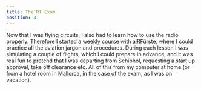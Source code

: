 ```yaml
---
title: The RT Exam
position: 4
---
```


Now that I was flying circuits, I also had to learn how to use the radio properly. Therefore I started a weekly course with aiRFürste, where I could practice all the aviation jargon and procedures. During each lesson I was simulating a couple of flights, which I could prepare in advance, and it was real fun to pretend that I was departing from Schiphol, requesting a start up approval, take off clearance etc. All of this from my computer at home (or from a hotel room in Mallorca, in the case of the exam, as I was on vacation).

